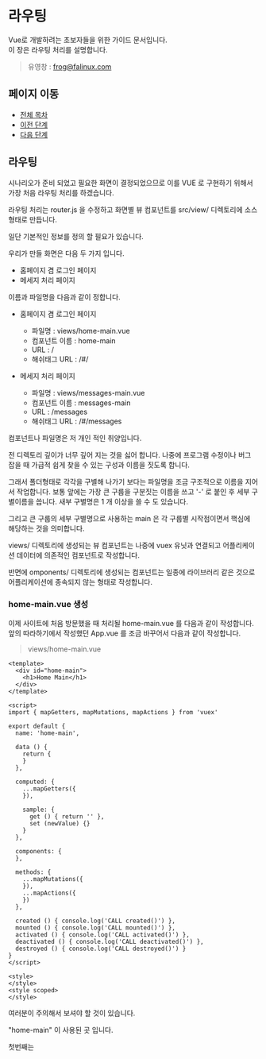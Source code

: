 # 라우팅

Vue로 개발하려는 초보자들을 위한 가이드 문서입니다.  
이 장은 라우팅 처리를 설명합니다. 

> 유영창 : frog@falinux.com

## 페이지 이동

* [전체 목차](../README.md) 
* [이전 단계](./A004-초-간단-채팅-서비스.md)
* [다음 단계](./A000-준비중.md)

## 라우팅

시나리오가 준비 되었고 필요한 화면이 결정되었으므로 이를 VUE 로 구현하기 위해서 가장 처음 라우팅 처리를 하겠습니다. 

라우팅 처리는 router.js 을 수정하고 화면별 뷰 컴포넌트를 src/view/ 디렉토리에 소스 형태로 만듭니다.

일단 기본적인 정보를 정의 할 필요가 있습니다. 

우리가 만들 화면은 다음 두 가지 입니다. 

* 홈페이지 겸 로그인 페이지 
* 메세지 처리 페이지 

이름과 파일명을 다음과 같이 정합니다. 

* 홈페이지 겸 로그인 페이지 

    - 파일명 : views/home-main.vue  
    - 컴포넌트 이름 : home-main  
    - URL : /  
    - 해쉬태그 URL : /#/  

* 메세지 처리 페이지 

    - 파일명 : views/messages-main.vue  
    - 컴포넌트 이름 : messages-main  
    - URL : /messages
    - 해쉬태그 URL : /#/messages  

컴포넌트나 파일명은 저 개인 적인 취양입니다.  

전 디렉토리 깊이가 너무 깊어 지는 것을 싫어 합니다. 
나중에 프로그램 수정이나 버그 잡을 때 가급적 쉽게 찾을 수 있는 구성과 이름을 짓도록 합니다. 

그래서 폴더형태로 각각을 구별해 나가기 보다는 파일명을 조금 구조적으로 이름을 지어서 작업합니다. 
보통 앞에는 가장 큰 구룹을 구분짓는 이름을 쓰고 '-' 로 붙인 후 세부 구별이름을 씁니다. 새부 구별명은 1 개 이상을 쓸 수 도 있습니다. 

그리고 큰 구룹의 세부 구별명으로 사용하는 main 은 각 구룹별 시작점이면서 핵심에 해당하는 것을 의미합니다.

views/ 디렉토리에 생성되는 뷰 컴포넌트는 나중에 vuex 유닛과 연결되고 어플리케이션 데이터에 의존적인 컴포넌트로 작성합니다. 

반면에 omponents/ 디렉토리에 생성되는 컴포넌트는 일종에 라이브러리 같은 것으로 어플리케이션에 종속되지 않는 형태로 작성합니다.

### home-main.vue 생성

이제 사이트에 처음 방문했을 때 처리될 home-main.vue 를 다음과 같이 작성합니다. 
앞의 따라하기에서 작성했던 App.vue 를 조금 바꾸어서 다음과 같이 작성합니다. 

> views/home-main.vue  
~~~
<template>
  <div id="home-main">
    <h1>Home Main</h1>
  </div>
</template>

<script>
import { mapGetters, mapMutations, mapActions } from 'vuex'

export default {
  name: 'home-main',

  data () {
    return {
    }
  },

  computed: {
    ...mapGetters({
    }),

    sample: {
      get () { return '' },
      set (newValue) {}
    }
  },

  components: {
  },

  methods: {
    ...mapMutations({
    }),
    ...mapActions({
    })
  },

  created () { console.log('CALL created()') },
  mounted () { console.log('CALL mounted()') },
  activated () { console.log('CALL activated()') },
  deactivated () { console.log('CALL deactivated()') },
  destroyed () { console.log('CALL destroyed()') }
}
</script>

<style>
</style>
<style scoped>
</style>
~~~

여러분이 주의해서 보셔야 할 것이 있습니다. 

"home-main" 이 사용된 곳 입니다. 

첫번째는 <template> 의 가장 상위에 선언된 <div id="home-main"> 입니다. 
두번째는 <script>의 컴포넌트의 name: 'home-main' 입니다. 

저는 VUE 프로그램을 작성할 때 파일명과 <template> 최상위 테그의 id 그리고 View 컴포넌트 name 을 일치 시킵니다.

혹시 이런 룰을 갖지 않으신 VUE 지식이 청정한 초보 분들은 제 방식을 따르시기 바랍니다. 
나중에 떡이 생깁니다. 

통일된 이런 규칙은 추후에 진행되는 단위 테스트, E2E 테스트 과정을 포함한 개발 과정에 많은 이득을 얻을 겁니다. 

### home-main.vue 생성

사용자가 주저리 주저리 떠들 페이지인 messages-main.vue 를 다음과 같이 작성합니다. 
앞의 따라하기에서 작성했던 App.vue 를 조금 바꾸어서 다음과 같이 작성합니다. 

가만히 보시면 앞에서 보신 소스와 같이 id, name 부분만 바뀐것을 알 수 있습니다. 

> views/messages-main.vue
~~~
<template>
  <div id="messages-main">
    <h1>Home Main</h1>
  </div>
</template>

<script>
import { mapGetters, mapMutations, mapActions } from 'vuex'

export default {
  name: 'messages-main',

  data () {
    return {
    }
  },

  computed: {
    ...mapGetters({
    }),

    sample: {
      get () { return '' },
      set (newValue) {}
    }
  },

  components: {
  },

  methods: {
    ...mapMutations({
    }),
    ...mapActions({
    })
  },

  created () { console.log('CALL created()') },
  mounted () { console.log('CALL mounted()') },
  activated () { console.log('CALL activated()') },
  deactivated () { console.log('CALL deactivated()') },
  destroyed () { console.log('CALL destroyed()') }
}
</script>

<style>
</style>
<style scoped>
</style>
~~~

여기까지 진행했다고 해서 홈페이지가 특별히 변하지는 않습니다. 어플리케이션에 이 두 소스가 포함되지 않았기 때문입니다. 

이제 위 두 페이지를 어플리케이션과 연결하고 컴파일 대상에 포함되기 위해서는 router.js 와 App.vue 를 수정해야 합니다. 

* 홈페이지 겸 로그인 페이지 

    - 파일명 : views/home-main.vue  
    - 컴포넌트 이름 : home-main  
    - URL : /  
    - 해쉬태그 URL : /#/  

* 메세지 처리 페이지 

    - 파일명 : views/messages-main.vue  
    - 컴포넌트 이름 : messages-main  
    - URL : /messages
    - 해쉬태그 URL : /#/messages  



## 페이지 이동

* [전체 목차](../README.md) 
* [이전 단계](./A004-초-간단-채팅-서비스.md)
* [다음 단계](./A000-준비중.md)
